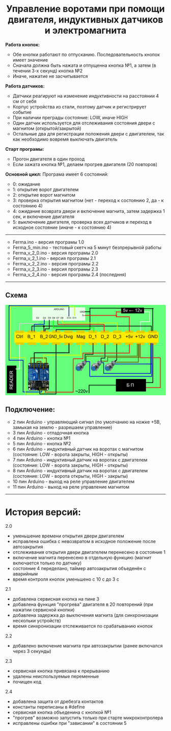 <h1 align="center">Управление воротами при помощи двигателя, индуктивных датчиков и электромагнита</h1>  
  <b>Работа кнопок:</b>
  <ul type="circle">
   <li>Обе кнопки работают по отпусканию. Последовательность кнопок имеет значение
    <li>Сначала должна быть нажата и отпущенна кнопка №1, а затем (в течении 3-х секунд) кнопка №2
    <li>Иначе, нажатие не засчитывается
    </ul>
  <b>Работа датчиков:</b>
  <ul type="circle">
    <li>Датчики реагируют на изменение индуктивности на расстоянии 4 см от себя
    <li>Корпус устройства из стали, поэтому датчик и регистрирует событие
    <li>При наличии преграды состояние: LOW, иначе HIGH
    <li>Один датчик используется для отслеживания состояния двери с магнитом (открытой/закрытой)
    <li>Остальные два для регистрации положения двери с двигателем, так как необходимо вовремя выключать двигатель
  </ul>
  <b>Старт програмы:</b>
    <ul type="circle">
    <li>Прогон двигателя в один проход<br />
    <li>Если зажата кнопка №1, делаем прогрев двигателя (20 повторов)<br />
  </ul>
  <b>Основной цикл:</b>
    Програма имеет 6 состояний:<br />
    <ul type="circle">
    <li>0: ожидание
    <li>1: открытие ворот двигателем
    <li>2: открытие ворот магнитом
    <li>3: проверка открытия магнитом (нет - переход к состоянию 2, да - к состоянию 4)
    <li>4: ожидание возврата двери и включение магнита, затем задержка 1 сек, и включение двигателя
    <li>5: выключение двигателя, проверка всех датчиков и переход в исходное состояние (иначе - к состоянию 4)
    </ul>
<hr>
<ul type="circle">
<li>Ferma.ino - версия програмы 1.0
<li>Ferma_5_min.ino - тестовый скетч на 5 минут безпрерывной работы
<li>Ferma_v_2_0.ino - версия програмы 2.0
<li>Ferma_v_2_1.ino - версия програмы 2.1
<li>Ferma_v_2_2.ino - версия програмы 2.2
<li>Ferma_v_2_3.ino - версия програмы 2.3
<li>Ferma_v_2_4.ino - версия програмы 2.4 (последння)
</ul>
<hr>
<h2><b align="center">Схема</b></h2>
<img src="el_scheme.jpg">
<h2><b align="center">Подключение:</b></h2>
  <ul type="circle">
    <li>2 пин Arduino - управляющий сигнал (по умолчанию на ножке +5В, замыкая на землю - разрешаем управление)
    <li>3 пин Arduino - отладочная кнопка
    <li>4 пин Arduino - кнопка №1
    <li>5 пин Arduino - кнопка №2
    <li>6 пин Arduino - индуктивный датчик на воротах с магнитом (состояние: LOW - ворота закрыты, HIGH - открыты)
    <li>7 пин Arduino - индуктивный датчик на воротах с двигателем (состояние: LOW - ворота закрыты, HIGH - открыты)
    <li>8 пин Arduino - индуктивный датчик на воротах с двигателем (состояние: LOW - ворота открыты, HIGH - закрыты)
    <li>10 пин Arduino - выход на реле управление двигателем
    <li>11 пин Arduino - выход на реле управление магнитом
  </ul> 
<hr>
<h1><b>История версий:</b></h1>
  2.0<br />
  <ul>
    <li>уменьшение времени открытия двери двигателем
    <li>исправлена ошибка с невозвратом в исходное положение после автозакрытия
    <li>отслеживания открытия двери двигателем перенесено в состояние 1
    <li>включение магнита перенесено в отдельную функцию (магнит включается только по датчику)
    <li>состояние 4 переделано, таймер автозакрытия объеденён с аварийным
    <li>время контроля кнопок уменьшено с 10 с до 3 с
  </ul>  
  2.1
  <ul>
    <li>добавлена сервисная кнопка на пине 3
    <li>добавлена функция "прогрева" двигателя в 20 повторений (при нажатии сервисной кнопки)
    <li>добавлена задержка до выключения магнита (для синхронизации нескольки устройств)
    <li>время синхронизации отслеживается по срабатыванию кнопок
   </ul> 
  2.2
  <ul>
    <li>добавлено включение магнита при автозакрытии (ранее включался через 3 секунды)   
  </ul> 
  2.3
  <ul>
    <li>сервисная кнопка привязана к прерыванию
    <li>удалены неиспользуемые переменные
    <li>почищен код
   </ul> 
  2.4
  <ul>
    <li>добавлена защита от дребезга контактов
    <li>константы переписаны в #define
    <li>сервисная кнопка объеденина с кнопкой №1
    <li>"прогрев" возможно запустить только при старте микроконтролера
    <li>исправлены ошибки при "зависании"  в состоянии 5  
  </ul>
